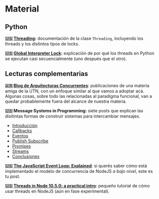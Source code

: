 # Material

## Python

**:us: [Threading](https://docs.python.org/2/library/threading.html):** documentación de la clase `Threading`, incluyendo los threads y los distintos tipos de locks.

**:us: [Global Interpreter Lock](https://wiki.python.org/moin/GlobalInterpreterLock):** explicación de por qué los threads en Python se ejecutan casi secuencialmente (uno después que el otro). 

## Lecturas complementarias

**:argentina: [Blog de Arquitecturas Concurrentes](https://medium.com/arquitecturas-concurrentes)**: publicaciones de una materia amiga de la UTN, con un enfoque similar al que vamos a adoptar acá. Algunas cosas, sobre todo las relacionadas al paradigma funcional, van a quedar probablemente fuera del alcance de nuestra materia.

**:us: Message Systems in Programming:** siete posts que explican las disitintas formas de construir sistemas para intercambiar mensajes.
* [Introducción](https://jessewarden.com/2014/10/message-systems-in-programming-callbacks-events-pub-sub-promises-and-streams.html)
* [Callbacks](https://jessewarden.com/2014/12/message-systems-in-programming-part-2-of-7-callbacks.html)
* [Eventos](https://jessewarden.com/2014/12/message-systems-in-programming-part-3-of-7-events.html)
* [Publish Subscribe](https://jessewarden.com/2014/12/message-systems-in-programming-part-4-of-7-publish-subscribe.html)
* [Promises](https://jessewarden.com/2014/12/message-systems-in-programming-part-5-of-7-promise-and-deferred.html)
* [Streams](https://jessewarden.com/2014/12/message-systems-in-programming-part-6-of-7-streams.html)
* [Conclusiones](https://jessewarden.com/2014/12/message-systems-in-programming-part-7-of-7-conclusions.html)

**:us: [The JavaScript Event Loop: Explained](https://blog.carbonfive.com/2013/10/27/the-javascript-event-loop-explained/)**: si querés saber cómo está implementado el modelo de concurrencia de NodeJS _a bajo nivel_, este es tu post.

**:us: [Threads in Node 10.5.0: a practical intro](https://medium.com/dailyjs/threads-in-node-10-5-0-a-practical-intro-3b85a0a3c953)**: pequeño tutorial de cómo usar threads en NodeJS (aún en fase experimental).

